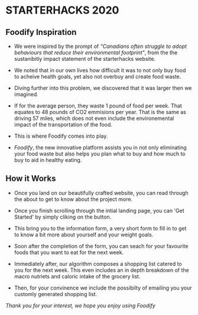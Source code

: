 # STARTERHACKS 2020

## Foodify Inspiration

 - We were inspired by the prompt of *"Canadians often struggle to adopt behaviours that reduce their environmental footprint"*, from the the sustanibitly impact statement of the starterhacks website.

 - We noted that in our own lives how difficult it was to not only buy food to acheive health goals, yet also not overbuy and create food waste.

 - Diving further into this problem, we discovered that it was larger then we imagined.

 - If for the average person, they waste 1 pound of food per week. That equates to 48 pounds of CO2 emmisions per year. That is the same as driving 57 miles, which does not even include the environemental impact of the transportation of the food.

 - This is where Foodify comes into play.

 - *Foodify*, the new innovative platform assists you in not only eliminating your food waste but also helps you plan what to buy and how much to buy to aid in healthy eating.

## How it Works

 - Once you land on our beautifully crafted website, you can read through the about to get to know about the project more.

 - Once you finish scrolling through the intial landing page, you can 'Get Started' by simply cliking on the button.

 - This bring you to the information form, a very short form to fill in to get to know a bit more about yourself and your weight goals.

 - Soon after the completion of the form, you can seach for your favourite foods that you want to eat for the next week.

 - Immediately after, our algorithm composes a shopping list catered to you for the next week. This even includes an in depth breakdown of the macro nutriets and caloric intake of the grocery list.

 - Then, for your convinence we include the possibilty of emailing you your customly generated shopping list.

*Thank you for your interest, we hope you enjoy using Foodify*
